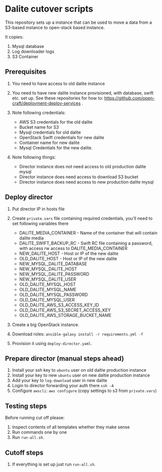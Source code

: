 Dalite cutover scripts
======================

This repository sets up a instance that can be used to move a data from a S3-based instance 
to open-stack based instance. 

It copies: 

1. Mysql database
2. Log downloader logs
3. S3 Container 

Prerequisites
-------------

1. You need to have access to old dalite instance
2. You need to have new dalite instance provisioned, with database, swift etc. set up. 
   See these repositories for how to: https://github.com/open-craft/deployment-deploy-services .  
3. Note following credentials: 

   * AWS S3 credentials for the old dalite
   * Bucket name for S3
   * Mysql credentials for old dalite
   * OpenStack Swift credentials for new dalite
   * Container name for new dalite 
   * Mysql Credentials for the new dalite. 
   
4. Note following things: 
   
   * Director instance does not need access to old production dalite mysql
   * Director instance does need access to download S3 bucket
   * Director instance does need access to new production dalite mysql 
   
Deploy director
---------------

1. Put director IP in hosts file
2. Create `private.vars` file containing required credentials, you'll need to set following variables there
       
    * DALITE_MEDIA_CONTAINER - Name of the container that will contain dalite media
    * DALITE_SWIFT_BACKUP_RC - Swift RC file containing a password, with access rw access to DALITE_MEDIA_CONTAINER
    * NEW_DALITE_HOST - Host or IP of the new dalite
    * OLD_DALITE_HOST - Host or IP of the new dalite
    * NEW_MYSQL_DALITE_DATABASE
    * NEW_MYSQL_DALITE_HOST
    * NEW_MYSQL_DALITE_PASSWORD
    * NEW_MYSQL_DALITE_USER
    * OLD_DALITE_MYSQL_HOST
    * OLD_DALITE_MYSQL_NAME
    * OLD_DALITE_MYSQL_PASSWORD
    * OLD_DALITE_MYSQL_USER
    * OLD_DALITE_AWS_S3_ACCESS_KEY_ID
    * OLD_DALITE_AWS_S3_SECRET_ACCESS_KEY
    * OLD_DALITE_AWS_STORAGE_BUCKET_NAME
   
3. Create a big OpenStack instance.
4. Download roles: `ansible-galaxy install -r requirements.yml -f`
5. Provision it using `deploy-director.yaml`.
 
Prepare director (manual steps ahead)
-------------------------------------

1. Install your ssh key to `ubuntu` user on old daltie production instance
2. Install your key to new `ubuntu` user on new daltie production instance
4. Add your key to `log-download` user in new dalite 
2. Login to director forwarding your auth there `ssh -A` 
3. Configure `awscli`: `aws configure` (copy settings to s3 from `private.vars`)

Testing steps
-------------

Before running cut off please: 

1. Inspect contents of all templates whether they make sense
2. Run commands one by one 
3. Run `run-all.sh`. 

Cutoff steps
------------

1. If everything is set up just run `run-all.sh`. 
